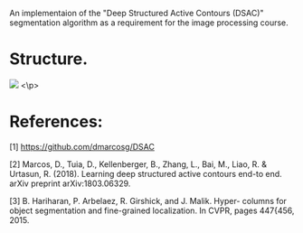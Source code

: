 
An implementaion of the "Deep Structured Active Contours (DSAC)" segmentation algorithm as a requirement for the image processing course.


# Structure.

<p alighn="center">
  <img src = "https://imgur.com/a/ZtTkhkh.png">
<\p>



# References:
[1] https://github.com/dmarcosg/DSAC

[2] Marcos, D., Tuia, D., Kellenberger, B., Zhang, L., Bai, M., Liao, R. & Urtasun, R. (2018). Learning deep structured active contours end-to end. arXiv preprint arXiv:1803.06329.

[3] B. Hariharan, P. Arbelaez, R. Girshick, and J. Malik. Hyper- columns for object segmentation and fine-grained localization. In CVPR, pages 447{456, 2015.
